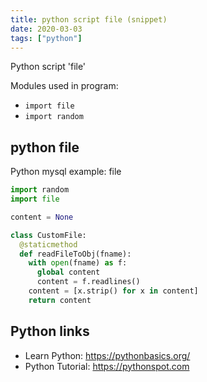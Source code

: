 ```yaml
---
title: python script file (snippet)
date: 2020-03-03
tags: ["python"]
---
```

Python script 'file'


Modules used in program: 
* `import file`
* `import random`

## python file

Python mysql example: file

```python
import random
import file

content = None

class CustomFile:
  @staticmethod
  def readFileToObj(fname):
    with open(fname) as f:
      global content
      content = f.readlines()
    content = [x.strip() for x in content]
    return content

```

## Python links

- Learn Python: https://pythonbasics.org/
- Python Tutorial: https://pythonspot.com
